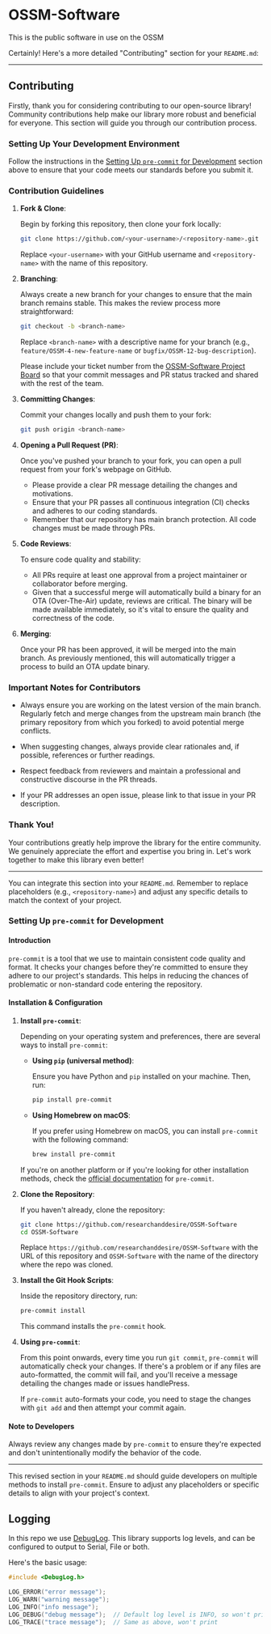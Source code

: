 # OSSM-Software
This is the public software in use on the OSSM

Certainly! Here's a more detailed "Contributing" section for your `README.md`:

---

## Contributing

Firstly, thank you for considering contributing to our open-source library! Community contributions help make our library more robust and beneficial for everyone. This section will guide you through our contribution process.

### Setting Up Your Development Environment

Follow the instructions in the [Setting Up `pre-commit` for Development](#setting-up-pre-commit-for-development) section above to ensure that your code meets our standards before you submit it.

### Contribution Guidelines

1. **Fork & Clone**:

   Begin by forking this repository, then clone your fork locally:

   ```bash
   git clone https://github.com/<your-username>/<repository-name>.git
   ```

   Replace `<your-username>` with your GitHub username and `<repository-name>` with the name of this repository.

2. **Branching**:

   Always create a new branch for your changes to ensure that the main branch remains stable. This makes the review process more straightforward:

   ```bash
   git checkout -b <branch-name>
   ```

   Replace `<branch-name>` with a descriptive name for your branch  (e.g., `feature/OSSM-4-new-feature-name` or `bugfix/OSSM-12-bug-description`).
   
    Please include your ticket number from the [OSSM-Software Project Board](https://track.researchanddesire.com) so that your commit messages and PR status tracked and shared with the rest of the team.

3. **Committing Changes**:

   Commit your changes locally and push them to your fork:

   ```bash
   git push origin <branch-name>
   ```

4. **Opening a Pull Request (PR)**:

   Once you've pushed your branch to your fork, you can open a pull request from your fork's webpage on GitHub.

    - Please provide a clear PR message detailing the changes and motivations.
    - Ensure that your PR passes all continuous integration (CI) checks and adheres to our coding standards.
    - Remember that our repository has main branch protection. All code changes must be made through PRs.

5. **Code Reviews**:

   To ensure code quality and stability:

    - All PRs require at least one approval from a project maintainer or collaborator before merging.
    - Given that a successful merge will automatically build a binary for an OTA (Over-The-Air) update, reviews are critical. The binary will be made available immediately, so it's vital to ensure the quality and correctness of the code.

6. **Merging**:

   Once your PR has been approved, it will be merged into the main branch. As previously mentioned, this will automatically trigger a process to build an OTA update binary.

### Important Notes for Contributors

- Always ensure you are working on the latest version of the main branch. Regularly fetch and merge changes from the upstream main branch (the primary repository from which you forked) to avoid potential merge conflicts.

- When suggesting changes, always provide clear rationales and, if possible, references or further readings.

- Respect feedback from reviewers and maintain a professional and constructive discourse in the PR threads.

- If your PR addresses an open issue, please link to that issue in your PR description.

### Thank You!

Your contributions greatly help improve the library for the entire community. We genuinely appreciate the effort and expertise you bring in. Let's work together to make this library even better!

---

You can integrate this section into your `README.md`. Remember to replace placeholders (e.g., `<repository-name>`) and adjust any specific details to match the context of your project.

### Setting Up `pre-commit` for Development

#### Introduction

`pre-commit` is a tool that we use to maintain consistent code quality and format. It checks your changes before they're committed to ensure they adhere to our project's standards. This helps in reducing the chances of problematic or non-standard code entering the repository.

#### Installation & Configuration

1. **Install `pre-commit`**:

   Depending on your operating system and preferences, there are several ways to install `pre-commit`:

    - **Using `pip` (universal method)**:

      Ensure you have Python and `pip` installed on your machine. Then, run:
      ```bash
      pip install pre-commit
      ```

    - **Using Homebrew on macOS**:

      If you prefer using Homebrew on macOS, you can install `pre-commit` with the following command:
      ```bash
      brew install pre-commit
      ```

   If you're on another platform or if you're looking for other installation methods, check the [official documentation](https://pre-commit.com/#install) for `pre-commit`.

2. **Clone the Repository**:

   If you haven't already, clone the repository:
   ```bash
   git clone https://github.com/researchanddesire/OSSM-Software
   cd OSSM-Software
   ```

   Replace `https://github.com/researchanddesire/OSSM-Software` with the URL of this repository and `OSSM-Software` with the name of the directory where the repo was cloned.

3. **Install the Git Hook Scripts**:

   Inside the repository directory, run:
   ```bash
   pre-commit install
   ```

   This command installs the `pre-commit` hook.

4. **Using `pre-commit`**:

   From this point onwards, every time you run `git commit`, `pre-commit` will automatically check your changes. If there's a problem or if any files are auto-formatted, the commit will fail, and you'll receive a message detailing the changes made or issues handlePress.

   If `pre-commit` auto-formats your code, you need to stage the changes with `git add` and then attempt your commit again.

#### Note to Developers

Always review any changes made by `pre-commit` to ensure they're expected and don't unintentionally modify the behavior of the code.

---

This revised section in your `README.md` should guide developers on multiple methods to install `pre-commit`. Ensure to adjust any placeholders or specific details to align with your project's context.

## Logging

In this repo we use [DebugLog](https://registry.platformio.org/libraries/hideakitai/DebugLog). This library supports log levels,
and can be configured to output to Serial, File or both.

Here's the basic usage:

```cpp
#include <DebugLog.h>

LOG_ERROR("error message");
LOG_WARN("warning message");
LOG_INFO("info message");
LOG_DEBUG("debug message");  // Default log level is INFO, so won't print
LOG_TRACE("trace message");  // Same as above, won't print
```